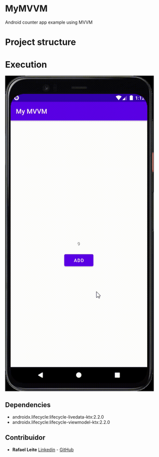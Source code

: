 # MyMVVM

Android counter app example using MVVM
 
# Project structure

# Execution

![alt text](https://github.com/edilsonvilarinho/MyMVVM/blob/master/img/Android-Emulator-Pixel_4_XL_API_26_.gif)

## Dependencies 

 - androidx.lifecycle:lifecycle-livedata-ktx:2.2.0
 - androidx.lifecycle:lifecycle-viewmodel-ktx:2.2.0


## Contribuidor 

- **Rafael Leite** [Linkedin](https://www.linkedin.com/in/rafaelclu/) - [GitHub](https://github.com/rafaelclu)
